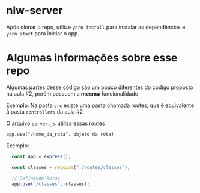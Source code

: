 # nlw-server

Após clonar o repo, utilize `yarn install` para instalar as dependências e `yarn start` para iniciar o app.

# Algumas informações sobre esse repo
Algumas partes desse código são um pouco diferentes do código proposto na aula #2,
porém possuem a **mesma** funcionalidade

Exemplo:
  Na pasta `src` existe uma pasta chamada routes, que é equivalente à pasta `controllers`
  da aula #2

  O arquivo `server.js` utiliza essas routes
  ```
  app.use("/nome_da_rota", objeto da rota)
  ```

 Exemplo:
  
  ```javascript
    const app = express();

    const classes = require("./routes/classes");

    // Definindo Rotas
    app.use("/classes", classes);
  ```
